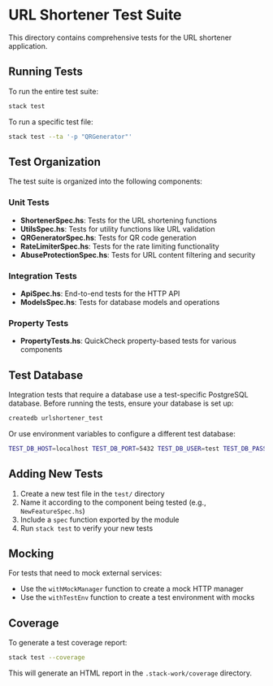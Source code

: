 # URL Shortener Test Suite

This directory contains comprehensive tests for the URL shortener application.

## Running Tests

To run the entire test suite:

```bash
stack test
```

To run a specific test file:

```bash
stack test --ta '-p "QRGenerator"'
```

## Test Organization

The test suite is organized into the following components:

### Unit Tests

- **ShortenerSpec.hs**: Tests for the URL shortening functions
- **UtilsSpec.hs**: Tests for utility functions like URL validation
- **QRGeneratorSpec.hs**: Tests for QR code generation
- **RateLimiterSpec.hs**: Tests for the rate limiting functionality
- **AbuseProtectionSpec.hs**: Tests for URL content filtering and security

### Integration Tests

- **ApiSpec.hs**: End-to-end tests for the HTTP API
- **ModelsSpec.hs**: Tests for database models and operations

### Property Tests

- **PropertyTests.hs**: QuickCheck property-based tests for various components

## Test Database

Integration tests that require a database use a test-specific PostgreSQL database. Before running the tests, ensure your database is set up:

```bash
createdb urlshortener_test
```

Or use environment variables to configure a different test database:

```bash
TEST_DB_HOST=localhost TEST_DB_PORT=5432 TEST_DB_USER=test TEST_DB_PASSWORD=test TEST_DB_NAME=urlshortener_test stack test
```

## Adding New Tests

1. Create a new test file in the `test/` directory
2. Name it according to the component being tested (e.g., `NewFeatureSpec.hs`)
3. Include a `spec` function exported by the module
4. Run `stack test` to verify your new tests

## Mocking

For tests that need to mock external services:

- Use the `withMockManager` function to create a mock HTTP manager
- Use the `withTestEnv` function to create a test environment with mocks

## Coverage

To generate a test coverage report:

```bash
stack test --coverage
```

This will generate an HTML report in the `.stack-work/coverage` directory.
